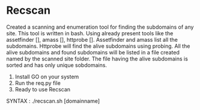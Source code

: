 # Recscan
Created a scanning and enumeration tool for finding the subdomains of any site.
This tool is written in bash.
Using already present tools like the assetfinder [], amass [], httprobe [].
Assetfinder and amass list all the subdomains.
Httprobe will find the alive subdomains using probing.
All the alive subdomains and found subdomains will be listed in a file created named by the scanned site folder.
The file having the alive subdomains is sorted and has only unique sobdomains.

1) Install GO on your system
2) Run the req.py file
3) Ready to use Recscan

SYNTAX : ./recscan.sh [domainname]
